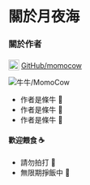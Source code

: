 # 關於月夜海

### 關於作者
<img style="position: relative;top: 4px;" height="21" width="21" src="https://unpkg.com/simple-icons@latest/icons/github.svg" /> [GitHub/momocow](https://github.com/momocow)

![牛牛/MomoCow](/assets/img/momocow_240x240.png)

- 作者是條牛 🐄  
- 作者是條牛 🐄  
- 作者是條牛 🐄  

#### 歡迎餵食 ☕
- 請勿拍打 🤜
- 無限期掙飯中 🍙

<buy-me-a-coffee />